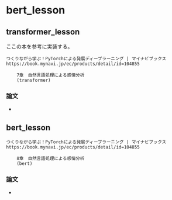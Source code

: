 # bert_lesson
## transformer_lesson
ここの本を参考に実装する。

    つくりながら学ぶ！PyTorchによる発展ディープラーニング | マイナビブックス https://book.mynavi.jp/ec/products/detail/id=104855 

        7章　自然言語処理による感情分析
        (transformer)

### 論文
- 


## bert_lesson

    つくりながら学ぶ！PyTorchによる発展ディープラーニング | マイナビブックス https://book.mynavi.jp/ec/products/detail/id=104855 

        8章　自然言語処理による感情分析
        (bert)

### 論文

- 